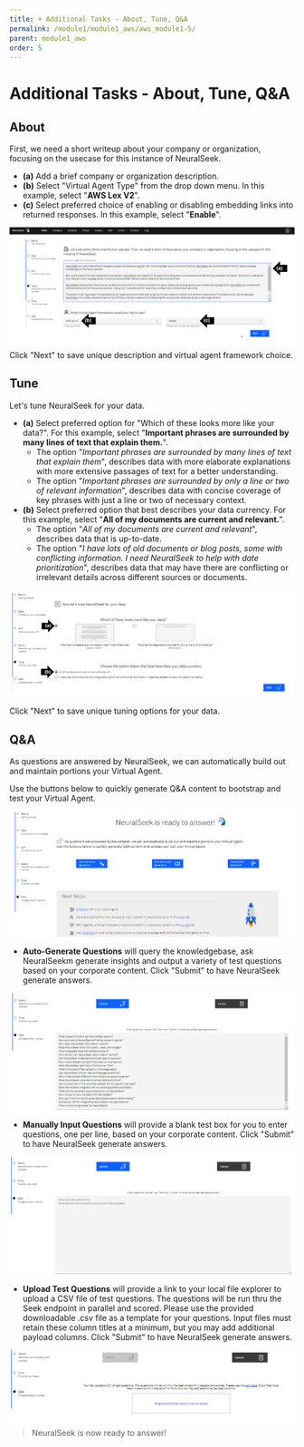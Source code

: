 ```yaml
---
title: + Additional Tasks - About, Tune, Q&A
permalink: /module1/module1_aws/aws_module1-5/
parent: module1_aws
order: 5
---
```


# Additional Tasks - About, Tune, Q&A

## About

First, we need a short writeup about your company or organization, focusing on the usecase for this instance of NeuralSeek.

- **(a)** Add a brief company or organization description. 
- **(b)** Select "Virtual Agent Type" from the drop down menu. In this example, select "**AWS Lex V2**".
- **(c)** Select preferred choice of enabling or disabling embedding links into returned responses. In this example, select "**Enable**". 

![image1](images/1.5.1.png)

Click "Next" to save unique description and virtual agent framework choice. 

## Tune

Let's tune NeuralSeek for your data.

- **(a)** Select preferred option for "Which of these looks more like your data?". For this example, select "**Important phrases are surrounded by many lines of text that explain them.**". 
    - The option "*Important phrases are surrounded by many lines of text that explain them*", describes data with more elaborate explanations with more extensive passages of text for a better understanding.  
    - The option "*Important phrases are surrounded by only a line or two of relevant information*", describes data with concise coverage of key phrases with just a line or two of necessary context. 
- **(b)** Select preferred option that best describes your data currency. For this example, select "**All of my documents are current and relevant.**". 
    - The option "*All of my documents are current and relevant*", describes data that is up-to-date.
    - The option "*I have lots of old documents or blog posts, some with conflicting information. I need NeuralSeek to help with date prioritization*", describes data that may have there are conflicting or irrelevant details across different sources or documents.

![image2](images/1.5.2.png)

Click "Next" to save unique tuning options for your data.

## Q&A

As questions are answered by NeuralSeek, we can automatically build out and maintain portions your Virtual Agent.

Use the buttons below to quickly generate Q&A content to bootstrap and test your Virtual Agent.

![image3](images/1.5.3.png) 

- **Auto-Generate Questions** will query the knowledgebase, ask NeuralSeekm generate insights and output a variety of test questions based on your corporate content. Click "Submit" to have NeuralSeek generate answers. 

![image3](images/1.5.4.png) 

- **Manually Input Questions** will provide a blank test box for you to enter questions, one per line, based on your corporate content. Click "Submit" to have NeuralSeek generate answers. 

![image4](images/1.5.6.png)

- **Upload Test Questions** will provide a link to your local file explorer to upload a CSV file of test questions. The questions will be run thru the Seek endpoint in parallel and scored. Please use the provided downloadable .csv file as a template for your questions.  Input files must retain these column titles at a minimum, but you may add additional payload columns. Click "Submit" to have NeuralSeek generate answers. 

![image5](images/1.5.8.png)

> NeuralSeek is now ready to answer!